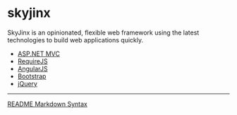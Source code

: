 skyjinx
=======

SkyJinx is an opinionated, flexible web framework using the latest technologies to build web applications quickly.

* [ASP.NET MVC](http://www.asp.net/mvc)
* [RequireJS](http://requirejs.org/)
* [AngularJS](http://angularjs.org/)
* [Bootstrap](http://getbootstrap.com/)
* [jQuery](http://www.jquery.com/)

---
[README Markdown Syntax](https://github.com/fletcher/MultiMarkdown/blob/master/Documentation/Markdown%20Syntax.md)
